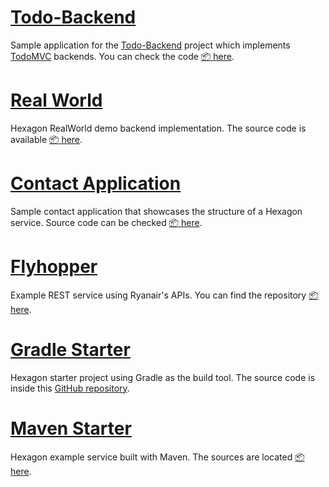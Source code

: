 
# [Todo-Backend]

Sample application for the [Todo-Backend](http://www.todobackend.com) project which implements
[TodoMVC](http://todomvc.com) backends. You can check the code [:package: here][Todo-Backend].

# [Real World]

Hexagon RealWorld demo backend implementation. The source code is available
[:package: here][Real World].

# [Contact Application]

Sample contact application that showcases the structure of a Hexagon service. Source code can be
checked [:package: here][Contact Application].

# [Flyhopper]

Example REST service using Ryanair's APIs. You can find the repository [:package: here][Flyhopper].

# [Gradle Starter]

Hexagon starter project using Gradle as the build tool. The source code is inside this
[GitHub repository][Gradle Starter].

# [Maven Starter]

Hexagon example service built with Maven. The sources are located [:package: here][Maven Starter].

[Todo-Backend]: https://github.com/hexagonkt/todo_backend
[Real World]: https://github.com/hexagonkt/real_world
[Contact Application]: https://github.com/hexagonkt/contact_application
[Flyhopper]: https://github.com/hexagonkt/flyhopper
[Gradle Starter]: https://github.com/hexagonkt/gradle_starter
[Maven Starter]: https://github.com/hexagonkt/maven_starter

